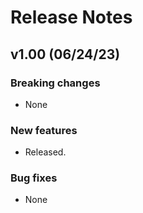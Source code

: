 # Release Notes

## v1.00 (06/24/23)

### Breaking changes

* None

### New features

* Released.

### Bug fixes

* None
